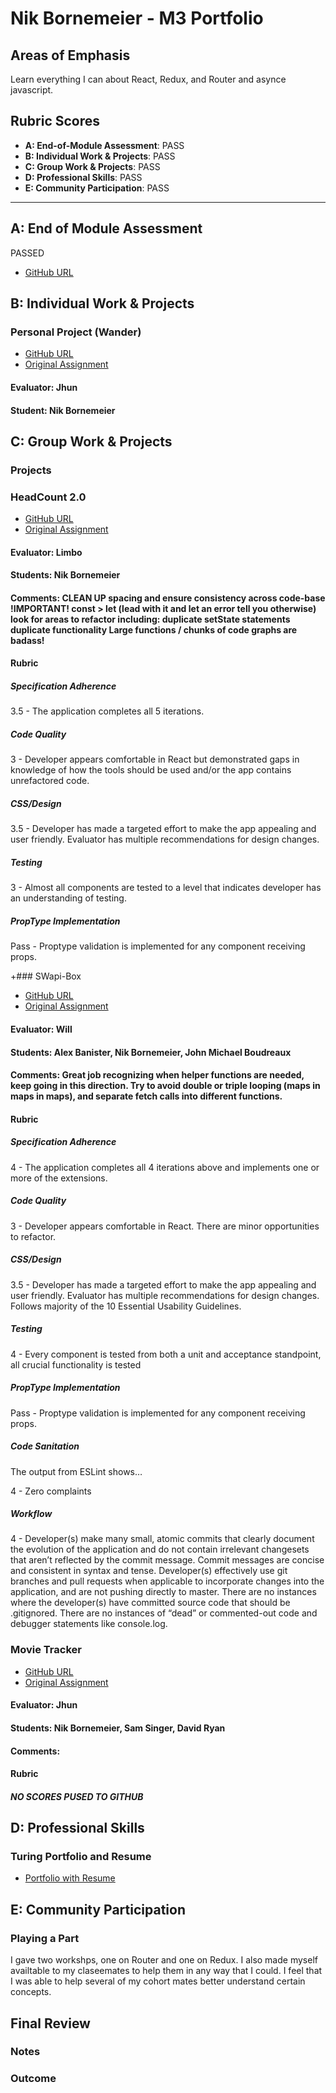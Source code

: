 
 # Nik Bornemeier - M3 Portfolio
 
 ## Areas of Emphasis
 
Learn everything I can about React, Redux, and Router and asynce javascript.
 
 ## Rubric Scores
 
 * **A: End-of-Module Assessment**: PASS
 * **B: Individual Work & Projects**: PASS
 * **C: Group Work & Projects**: PASS
 * **D: Professional Skills**: PASS
 * **E: Community Participation**: PASS
 
 -----------------------
 
 ## A: End of Module Assessment
 
 PASSED
 * [GitHub URL](https://github.com/NikBorn/mod3-final)
 
 ## B: Individual Work & Projects
 
 ### Personal Project (Wander)
 
 * [GitHub URL](https://github.com/NikBorn/happy-now)
 * [Original Assignment](http://frontend.turing.io/projects/self-directed-project.html)
 
#### Evaluator: Jhun
#### Student: Nik Bornemeier
 
 
## C: Group Work & Projects
 
### Projects
 
### HeadCount 2.0
 
* [GitHub URL](https://github.com/NikBorn/Headcount2.0)
* [Original Assignment](https://github.com/turingschool-examples/headcount2.0)

 #### Evaluator: Limbo
 #### Students: Nik Bornemeier
 #### Comments: CLEAN UP spacing and ensure consistency across code-base !IMPORTANT! const > let (lead with it and let an error tell you otherwise) look for areas to refactor including: duplicate setState statements duplicate functionality Large functions / chunks of code graphs are badass!
 
#### Rubric
 
##### Specification Adherence
 
3.5 - The application completes all 5 iterations.
 
##### Code Quality
 
3 - Developer appears comfortable in React but demonstrated gaps in knowledge of how the tools should be used and/or the app contains unrefactored code.
 
 ##### CSS/Design
 
3.5 - Developer has made a targeted effort to make the app appealing and user friendly. Evaluator has multiple recommendations for design changes.
 
 ##### Testing
 
3 - Almost all components are tested to a level that indicates developer has an understanding of testing.
 
 ##### PropType Implementation
 
 Pass - Proptype validation is implemented for any component receiving props.
 
 +### SWapi-Box
 
 * [GitHub URL](https://github.com/alexbanister/SWAPIbox)
 * [Original Assignment](http://frontend.turing.io/projects/swapi-box.html)
 
 #### Evaluator: Will
 #### Students: Alex Banister, Nik Bornemeier, John Michael Boudreaux
 #### Comments: Great job recognizing when helper functions are needed, keep going in this direction. Try to avoid double or triple looping (maps in maps in maps), and separate fetch calls into different functions.
 
 #### Rubric
 
 ##### Specification Adherence
 
 4 - The application completes all 4 iterations above and implements one or more of the extensions.
 
 ##### Code Quality
 
 3 - Developer appears comfortable in React. There are minor opportunities to refactor.
 
 ##### CSS/Design
 
 3.5 - Developer has made a targeted effort to make the app appealing and user friendly. Evaluator has multiple recommendations for design changes. Follows majority of the 10 Essential Usability Guidelines.
 
 ##### Testing
 
 4 - Every component is tested from both a unit and acceptance standpoint, all crucial functionality is tested
 
 ##### PropType Implementation
 
 Pass - Proptype validation is implemented for any component receiving props.
 
 ##### Code Sanitation
 
 The output from ESLint shows…
 
 4 - Zero complaints
 
 ##### Workflow
 
 4 - Developer(s) make many small, atomic commits that clearly document the evolution of the application and do not contain irrelevant changesets that aren’t reflected by the commit message. Commit messages are concise and consistent in syntax and tense. Developer(s) effectively use git branches and pull requests when applicable to incorporate changes into the application, and are not pushing directly to master. There are no instances where the developer(s) have committed source code that should be .gitignored. There are no instances of “dead” or commented-out code and debugger statements like console.log.
 
 ### Movie Tracker
 
 * [GitHub URL](https://github.com/Cache123/movie-tracker)
 * [Original Assignment](https://github.com/turingschool-examples/movie-tracker)
 
 #### Evaluator: Jhun
 #### Students: Nik Bornemeier, Sam Singer, David Ryan
 #### Comments:
 
 #### Rubric
 
 ##### NO SCORES PUSED TO GITHUB
 
 ## D: Professional Skills
 
 ### Turing Portfolio and Resume
 
 * [Portfolio with Resume](https://www.turing.io/alumni/nik-bornemeier)

## E: Community Participation

### Playing a Part
I gave two workshps, one on Router and one on Redux.  I also made myself availtable to my claseemates to help them in any way that I could.  I feel that I was able to help several of my cohort mates better understand certain concepts.
 
## Final Review
 
### Notes
 
### Outcome